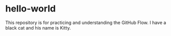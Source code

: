 # hello-world
This repository is for practicing and understanding the GitHub Flow.
I have a black cat and his name is Kitty. 
